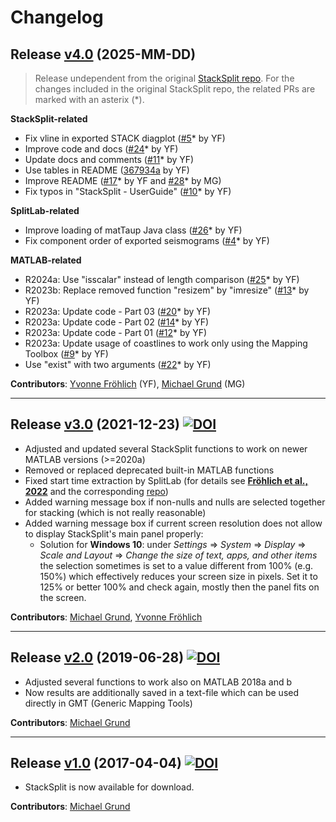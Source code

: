 # Changelog

## Release [v4.0]() (2025-MM-DD)

> Release undependent from the original [StackSplit repo](https://github.com/michaelgrund/stacksplit).
> For the changes included in the original StackSplit repo, the related PRs are marked with an asterix (*).

**StackSplit-related**

- Fix vline in exported STACK diagplot ([#5](https://github.com/michaelgrund/stacksplit/pull/5)* by YF)
- Improve code and docs ([#24](https://github.com/michaelgrund/stacksplit/pull/24)* by YF)
- Update docs and comments ([#11](https://github.com/michaelgrund/stacksplit/pull/11)* by YF)
- Use tables in README ([367934a](https://github.com/yvonnefroehlich/splitlab_stacksplit/commit/367934a76a0780be8e65c0d6762a30cb6ec75de4) by YF)
- Improve README ([#17](https://github.com/michaelgrund/stacksplit/pull/17)* by YF and [#28](https://github.com/michaelgrund/stacksplit/pull/28)* by MG)
- Fix typos in "StackSplit - UserGuide" ([#10](https://github.com/michaelgrund/stacksplit/pull/10)* by YF)

**SplitLab-related**

- Improve loading of matTaup Java class ([#26](https://github.com/michaelgrund/stacksplit/pull/26)* by YF)
- Fix component order of exported seismograms ([#4](https://github.com/michaelgrund/stacksplit/pull/4)* by YF)

**MATLAB-related**

- R2024a: Use "isscalar" instead of length comparison ([#25](https://github.com/michaelgrund/stacksplit/pull/25)* by YF)
- R2023b: Replace removed function "resizem" by "imresize" ([#13](https://github.com/michaelgrund/stacksplit/pull/13)* by YF)
- R2023a: Update code - Part 03 ([#20](https://github.com/michaelgrund/stacksplit/pull/20)* by YF)
- R2023a: Update code - Part 02 ([#14](https://github.com/michaelgrund/stacksplit/pull/14)* by YF)
- R2023a: Update code - Part 01 ([#12](https://github.com/michaelgrund/stacksplit/pull/12)* by YF)
- R2023a: Update usage of coastlines to work only using the Mapping Toolbox ([#9](https://github.com/michaelgrund/stacksplit/pull/9)* by YF)
- Use "exist" with two arguments ([#22](https://github.com/michaelgrund/stacksplit/pull/22)* by YF)

**Contributors**: [Yvonne Fröhlich](https://github.com/yvonnefroehlich) (YF), [Michael Grund](https://github.com/michaelgrund) (MG)

-----

## Release [v3.0](https://github.com/michaelgrund/stacksplit/releases/tag/v3.0) (2021-12-23) [![DOI](https://zenodo.org/badge/DOI/10.5281/zenodo.5802051.svg)](https://doi.org/10.5281/zenodo.5802051)

* Adjusted and updated several StackSplit functions to work on newer MATLAB versions (>=2020a)
* Removed or replaced deprecated built-in MATLAB functions
* Fixed start time extraction by SplitLab (for details see [**Fröhlich et al., 2022**](https://www.annalsofgeophysics.eu/index.php/annals/article/view/8781) and the corresponding [repo](https://github.com/yvonnefroehlich/SplitLab-TemporalAlignment))
* Added warning message box if non-nulls and nulls are selected together for stacking (which is not really reasonable)
* Added warning message box if current screen resolution does not allow to display StackSplit's main panel properly:
  * Solution for **Windows 10**: under *Settings* => *System* => *Display* => *Scale and Layout* => *Change the size of text, apps, and other items*
  the selection sometimes is set to a value different from 100% (e.g. 150%)
  which effectively reduces your screen size in pixels. Set it to 125% or
  better 100% and check again, mostly then the panel fits on the screen.

**Contributors**: [Michael Grund](https://github.com/michaelgrund), [Yvonne Fröhlich](https://github.com/yvonnefroehlich)

-----

## Release [v2.0](https://github.com/michaelgrund/stacksplit/releases/tag/v2.0) (2019-06-28) [![DOI](https://zenodo.org/badge/DOI/10.5281/zenodo.7118716.svg)](https://doi.org/10.5281/zenodo.7118716)

* Adjusted several functions to work also on MATLAB 2018a and b
* Now results are additionally saved in a text-file which can be used directly in GMT (Generic Mapping Tools)

**Contributors**: [Michael Grund](https://github.com/michaelgrund)

-----

## Release [v1.0](https://github.com/michaelgrund/stacksplit/releases/tag/v1.0) (2017-04-04) [![DOI](https://zenodo.org/badge/DOI/10.5281/zenodo.464385.svg)](https://doi.org/10.5281/zenodo.464385)

* StackSplit is now available for download.

**Contributors**: [Michael Grund](https://github.com/michaelgrund)
